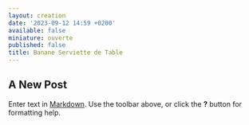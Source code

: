 ```yaml
---
layout: creation
date: '2023-09-12 14:59 +0200'
available: false
miniature: ouverte
published: false
title: Banane Serviette de Table
---
```

## A New Post

Enter text in [Markdown](http://daringfireball.net/projects/markdown/). Use the toolbar above, or click the **?** button for formatting help.
